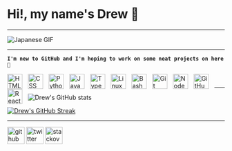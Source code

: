 # **Hi!, my name's Drew 🎌**
***
![Japanese GIF](https://i.kym-cdn.com/photos/images/original/001/336/607/c2e.gif)
***
**`I'm new to GitHub and I'm hoping to work on some neat projects on here 🙂`**

<img align="left" alt="HTML" width="35px" style="padding-right:10px;" src="https://cdn.jsdelivr.net/gh/devicons/devicon/icons/html5/html5-plain.svg" />
<img align="left" alt="CSS" width="35px" style="padding-right:10px;" src="https://cdn.jsdelivr.net/gh/devicons/devicon/icons/css3/css3-plain.svg" />
<img align="left" alt="Python" width="35px" style="padding-right:10px;" src="https://cdn.jsdelivr.net/gh/devicons/devicon/icons/python/python-original.svg" />
<img align="left" alt="JavaScript" width="35px" style="padding-right:10px;" src="https://cdn.jsdelivr.net/gh/devicons/devicon/icons/javascript/javascript-plain.svg" />
<img align="left" alt="TypeScript" width="35px" style="padding-right:10px;" src="https://cdn.jsdelivr.net/gh/devicons/devicon/icons/typescript/typescript-original.svg"/>
<img align="left" alt="Linux" width="35px" style="padding-right:10px;" src="https://cdn.jsdelivr.net/gh/devicons/devicon/icons/linux/linux-original.svg" />
<img align="left" alt="Bash" width="35px" style="padding-right:10px;" src="https://cdn.jsdelivr.net/gh/devicons/devicon/icons/bash/bash-original.svg" />
<img align="left" alt="Git" width="35px" style="padding-right:10px;" src="https://cdn.jsdelivr.net/gh/devicons/devicon/icons/git/git-plain.svg" />
<img align="left" alt="NodeJS" width="35px" style="padding-right:10px;" src="https://cdn.jsdelivr.net/gh/devicons/devicon/icons/nodejs/nodejs-plain.svg" />
<img align="left" alt="GitHub" width="35px" style="padding-right:10px;" src="https://cdn.jsdelivr.net/gh/devicons/devicon/icons/github/github-original.svg" />
<img align="left" alt="React" width="35px" style="padding-right:10px;" src="https://cdn.jsdelivr.net/gh/devicons/devicon/icons/react/react-original.svg" />
<br />

***

![Drew's GitHub stats](https://github-readme-stats.vercel.app/api?username=DrewSTBLE&theme=radical&show_icons=true)  

[![Drew's GitHub Streak](https://streak-stats.demolab.com?user=DrewSTBLE&theme=radical&hide_border=true&fire=DD2727)](https://git.io/streak-stats)

***

[<img src='https://cdn.jsdelivr.net/npm/simple-icons@3.0.1/icons/github.svg' alt='github' height='40'>](https://github.com/DrewSTBLE)  [<img src='https://cdn.jsdelivr.net/npm/simple-icons@3.0.1/icons/twitter.svg' alt='twitter' height='40'>](https://twitter.com/drewSTBLE)  [<img src='https://cdn.jsdelivr.net/npm/simple-icons@3.0.1/icons/stackoverflow.svg' alt='stackoverflow' height='40'>](https://stackoverflow.com/users/20442478/drew)  
